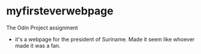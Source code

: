 # myfirsteverwebpage
The Odin Project assignment
- it's a webpage for the president of Suriname. Made it seem like whoever made it was a fan.
